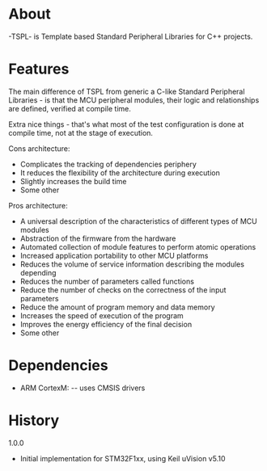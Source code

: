 About
=====

-TSPL- is Template based Standard Peripheral Libraries for C++ projects.


Features
========

The main difference of TSPL from generic a C-like Standard Peripheral Libraries - is that the
MCU peripheral modules, their logic and relationships are defined, verified at compile time.


Extra nice things - that's what most of the test configuration is done at compile time,
not at the stage of execution.

Cons architecture:
- Complicates the tracking of dependencies periphery
- It reduces the flexibility of the architecture during execution
- Slightly increases the build time
- Some other

Pros architecture:
- A universal description of the characteristics of different types of MCU modules
- Abstraction of the firmware from the hardware
- Automated collection of module features to perform atomic operations
- Increased application portability to other MCU platforms
- Reduces the volume of service information describing the modules depending
- Reduces the number of parameters called functions
- Reduce the number of checks on the correctness of the input parameters
- Reduce the amount of program memory and data memory
- Increases the speed of execution of the program
- Improves the energy efficiency of the final decision
- Some other


Dependencies
============

- ARM CortexM:
-- uses CMSIS drivers



History
=======

1.0.0
- Initial implementation for STM32F1xx, using Keil uVision v5.10

